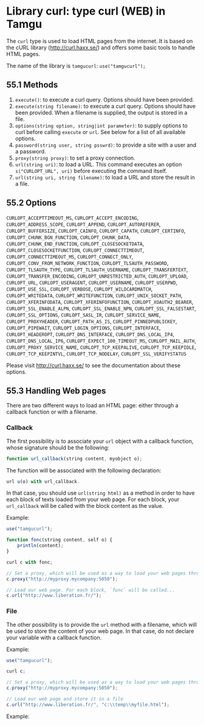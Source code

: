 # Library curl: type curl (WEB) in Tamgu

The `curl` type is used to load HTML pages from the internet. It is based on the cURL library (http://curl.haxx.se/) and offers some basic tools to handle HTML pages.

The name of the library is `tamgucurl`: `use("tamgucurl");`

## 55.1 Methods
1. `execute()`: to execute a curl query. Options should have been provided.
2. `execute(string filename)`: to execute a curl query. Options should have been provided. When a filename is supplied, the output is stored in a file.
3. `options(string option, string|int parameter)`: to supply options to curl before calling `execute` or `url`. See below for a list of all available options.
4. `password(string user, string psswrd)`: to provide a site with a user and a password.
5. `proxy(string proxy)`: to set a proxy connection.
6. `url(string uri)`: to load a URL. This command executes an option `s("CURLOPT_URL", uri)` before executing the command itself.
7. `url(string uri, string filename)`: to load a URL and store the result in a file.

## 55.2 Options
`CURLOPT_ACCEPTTIMEOUT_MS`, `CURLOPT_ACCEPT_ENCODING`, `CURLOPT_ADDRESS_SCOPE`, `CURLOPT_APPEND`, `CURLOPT_AUTOREFERER`, `CURLOPT_BUFFERSIZE`, `CURLOPT_CAINFO`, `CURLOPT_CAPATH`, `CURLOPT_CERTINFO`, `CURLOPT_CHUNK_BGN_FUNCTION`, `CURLOPT_CHUNK_DATA`, `CURLOPT_CHUNK_END_FUNCTION`, `CURLOPT_CLOSESOCKETDATA`, `CURLOPT_CLOSESOCKETFUNCTION`, `CURLOPT_CONNECTTIMEOUT`, `CURLOPT_CONNECTTIMEOUT_MS`, `CURLOPT_CONNECT_ONLY`, `CURLOPT_CONV_FROM_NETWORK_FUNCTION`, `CURLOPT_TLSAUTH_PASSWORD`, `CURLOPT_TLSAUTH_TYPE`, `CURLOPT_TLSAUTH_USERNAME`, `CURLOPT_TRANSFERTEXT`, `CURLOPT_TRANSFER_ENCODING`, `CURLOPT_UNRESTRICTED_AUTH`, `CURLOPT_UPLOAD`, `CURLOPT_URL`, `CURLOPT_USERAGENT`, `CURLOPT_USERNAME`, `CURLOPT_USERPWD`, `CURLOPT_USE_SSL`, `CURLOPT_VERBOSE`, `CURLOPT_WILDCARDMATCH`, `CURLOPT_WRITEDATA`, `CURLOPT_WRITEFUNCTION`, `CURLOPT_UNIX_SOCKET_PATH`, `CURLOPT_XFERINFODATA`, `CURLOPT_XFERINFOFUNCTION`, `CURLOPT_XOAUTH2_BEARER`, `CURLOPT_SSL_ENABLE_ALPN`, `CURLOPT_SSL_ENABLE_NPN`, `CURLOPT_SSL_FALSESTART`, `CURLOPT_SSL_OPTIONS`, `CURLOPT_SASL_IR`, `CURLOPT_SERVICE_NAME`, `CURLOPT_PROXYHEADER`, `CURLOPT_PATH_AS_IS`, `CURLOPT_PINNEDPUBLICKEY`, `CURLOPT_PIPEWAIT`, `CURLOPT_LOGIN_OPTIONS`, `CURLOPT_INTERFACE`, `CURLOPT_HEADEROPT`, `CURLOPT_DNS_INTERFACE`, `CURLOPT_DNS_LOCAL_IP4`, `CURLOPT_DNS_LOCAL_IP6`, `CURLOPT_EXPECT_100_TIMEOUT_MS`, `CURLOPT_MAIL_AUTH`, `CURLOPT_PROXY_SERVICE_NAME`, `CURLOPT_TCP_KEEPALIVE`, `CURLOPT_TCP_KEEPIDLE`, `CURLOPT_TCP_KEEPINTVL`, `CURLOPT_TCP_NODELAY`, `CURLOPT_SSL_VERIFYSTATUS`

Please visit http://curl.haxx.se/ to see the documentation about these options.

## 55.3 Handling Web pages
There are two different ways to load an HTML page: either through a callback function or with a filename.

### Callback
The first possibility is to associate your `url` object with a callback function, whose signature should be the following:

```javascript
function url_callback(string content, myobject o);
```

The function will be associated with the following declaration:

```javascript
url u(o) with url_callback.
```

In that case, you should use `url(string html)` as a method in order to have each block of texts loaded from your web page. For each block, your `url_callback` will be called with the block content as the value.

Example:

```javascript
use("tamgucurl");

function fonc(string content, self o) {
    println(content);
}

curl c with fonc;

// Set a proxy, which will be used as a way to load your web pages through
c.proxy("http://myproxy.mycompany:5050");

// Load our web page. For each block, `func` will be called...
c.url("http://www.liberation.fr/");
```

### File
The other possibility is to provide the `url` method with a filename, which will be used to store the content of your web page. In that case, do not declare your variable with a callback function.

Example:

```javascript
use("tamgucurl");

curl c;

// Set a proxy, which will be used as a way to load your web pages through
c.proxy("http://myproxy.mycompany:5050");

// Load our web page and store it in a file
c.url("http://www.liberation.fr/", "c:\\temp\\myfile.html");
```

Example: